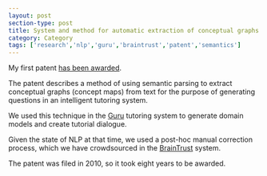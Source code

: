 ```yaml
---
layout: post
section-type: post
title: System and method for automatic extraction of conceptual graphs 
category: Category
tags: ['research','nlp','guru','braintrust','patent','semantics']
---
```

My first patent [has been awarded](https://patents.google.com/patent/US10108604B2/en).

The patent describes a method of using semantic parsing to extract conceptual graphs (concept maps) from text for the purpose of generating questions in an intelligent tutoring system.

We used this technique in the [Guru](https://olney.ai/category/2012/09/01/guru-overview.html) tutoring system to generate domain models and create tutorial dialogue.

Given the state of NLP at that time, we used a post-hoc manual correction process, which we have crowdsourced in the [BrainTrust](https://olney.ai/category/2013/09/01/braintrust-overview.html) system.

The patent was filed in 2010, so it took eight years to be awarded.

